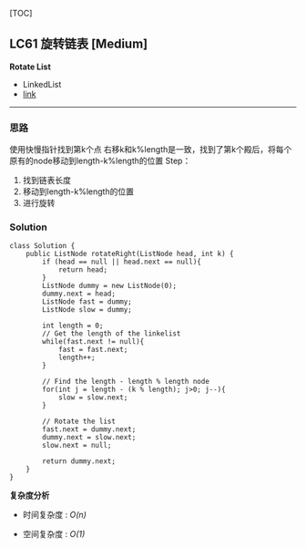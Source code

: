 [TOC]
## LC61 旋转链表 [Medium]
**Rotate List**

- LinkedList
- [link](https://leetcode.com/problems/rotate-list/description/)
---
### 思路
使用快慢指针找到第k个点
右移k和k%length是一致，找到了第k个殿后，将每个原有的node移动到length-k%length的位置
Step：
1. 找到链表长度
2. 移动到length-k%length的位置
3. 进行旋转

### Solution

```
class Solution {
    public ListNode rotateRight(ListNode head, int k) {
        if (head == null || head.next == null){
            return head;
        }
        ListNode dummy = new ListNode(0);
        dummy.next = head;
        ListNode fast = dummy;
        ListNode slow = dummy;

        int length = 0;
        // Get the length of the linkelist
        while(fast.next != null){
            fast = fast.next;
            length++;
        }

        // Find the length - length % length node
        for(int j = length - (k % length); j>0; j--){
            slow = slow.next;
        }

        // Rotate the list
        fast.next = dummy.next;
        dummy.next = slow.next;
        slow.next = null;

        return dummy.next;
    }
}

```

**复杂度分析**

* 时间复杂度 : *O(n)* 

* 空间复杂度 : *O(1)* 

